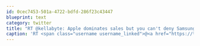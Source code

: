 ```yaml
---
id: 0cec7453-501a-4722-bdfd-286f23c43447
blueprint: text
category: twitter
title: "RT @kellabyte: Apple dominates sales but you can't deny Samsung has its shit together &amp; is snowballing momentum w/ great device executio ..."
caption: 'RT <span class="username username_linked">@<a href="https://twitter.com/kellabyte" title="Kelly Sommers">kellabyte</a></span>: Apple dominates sales but you can''t deny Samsung has its shit together &amp; is snowballing momentum w/ great device executio ...'
---
```

